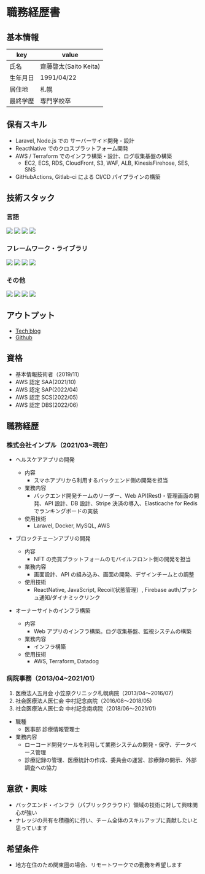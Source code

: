 # 職務経歴書

## 基本情報

| key      | value                 |
| -------- | --------------------- |
| 氏名     | 齋藤啓太(Saito Keita) |
| 生年月日 | 1991/04/22            |
| 居住地   | 札幌                  |
| 最終学歴 | 専門学校卒            |

## 保有スキル

- Laravel, Node.js での サーバーサイド開発・設計
- ReactNative でのクロスプラットフォーム開発
- AWS / Terraform でのインフラ構築・設計、ログ収集基盤の構築
  - EC2, ECS, RDS, CloudFront, S3, WAF, ALB, KinesisFirehose, SES, SNS
- GitHubActions, Gitlab-ci による CI/CD パイプラインの構築

## 技術スタック

### 言語

<p>
  <img src="https://img.shields.io/badge/-PHP-777BB4.svg?logo=php&style=plastic">
  <img src="https://img.shields.io/badge/-Typescript-007ACC.svg?logo=typescript&style=plastic">
  <img src="https://img.shields.io/badge/-Javascript-F7DF1E.svg?logo=javascript&style=plastic">
  <img src="https://img.shields.io/badge/-Kotlin-0095D5.svg?logo=kotlin&style=plastic">
</p>

### フレームワーク・ライブラリ

<p>
  <img src="https://img.shields.io/badge/-Laravel-E74430.svg?logo=laravel&style=plastic">
  <img src="https://img.shields.io/badge/-React-61DAFB.svg?logo=react&style=plastic">
  <img src="https://img.shields.io/badge/-ReactNative-61DAFB.svg?logo=react&style=plastic">
  <img src="https://img.shields.io/badge/-Node.js-339933.svg?logo=node.js&style=plastic">
</p>

### その他

<p>
  <img src="https://img.shields.io/badge/-AWS-232F3E.svg?logo=amazon-aws&style=plastic">
  <img src="https://img.shields.io/badge/-Terraform-844FBA.svg?logo=terraform&style=plastic">
  <img src="https://img.shields.io/badge/-Docker-1488C6.svg?logo=docker&style=plastic">
  <img src="https://img.shields.io/badge/-NeoVim-3E93D3.svg?logo=Neovim&style=plastic">
</p>

## アウトプット

- [Tech blog](https://blog.saito.page/)
- [Github](https://github.com/saitooooooo)

## 資格

- 基本情報技術者（2019/11）
- AWS 認定 SAA(2021/10)
- AWS 認定 SAP(2022/04)
- AWS 認定 SCS(2022/05)
- AWS 認定 DBS(2022/06)

## 職務経歴

### 株式会社インプル（2021/03~現在）

- ヘルスケアアプリの開発

  - 内容
    - スマホアプリから利用するバックエンド側の開発を担当
  - 業務内容
    - バックエンド開発チームのリーダー、Web API(Rest)・管理画面の開発、API 設計、DB 設計、Stripe 決済の導入、Elasticache for Redis でランキングボードの実装
  - 使用技術
    - Laravel, Docker, MySQL, AWS

- ブロックチェーンアプリの開発

  - 内容
    - NFT の売買プラットフォームのモバイルフロント側の開発を担当
  - 業務内容
    - 画面設計、API の組み込み、画面の開発、デザインチームとの調整
  - 使用技術
    - ReactNative, JavaScript, Recoil(状態管理）, Firebase auth/プッシュ通知/ダイナミックリンク

- オーナーサイトのインフラ構築
  - 内容
    - Web アプリのインフラ構築。ログ収集基盤、監視システムの構築
  - 業務内容
    - インフラ構築
  - 使用技術
    - AWS, Terraform, Datadog

### 病院事務（2013/04~2021/01）

1. 医療法人五月会 小笠原クリニック札幌病院（2013/04〜2016/07)
2. 社会医療法人医仁会 中村記念病院（2016/08〜2018/05)
3. 社会医療法人医仁会 中村記念南病院（2018/06〜2021/01)

- 職種
  - 医事部 診療情報管理士
- 業務内容
  - ローコード開発ツールを利用して業務システムの開発・保守、データベース管理
  - 診療記録の管理、医療統計の作成、委員会の運営、診療録の開示、外部調査への協力

## 意欲・興味

- バックエンド・インフラ（パブリッククラウド）領域の技術に対して興味関心が強い
- ナレッジの共有を積極的に行い、チーム全体のスキルアップに貢献したいと思っています

## 希望条件

- 地方在住のため関東圏の場合、リモートワークでの勤務を希望します
